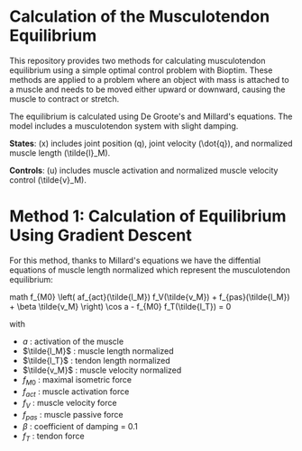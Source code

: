 # Calculation of the Musculotendon Equilibrium

This repository provides two methods for calculating musculotendon equilibrium using a simple optimal control problem with Bioptim. These methods are applied to a problem where an object with mass is attached to a muscle and needs to be moved either upward or downward, causing the muscle to contract or stretch.

The equilibrium is calculated using De Groote's and Millard's equations. The model includes a musculotendon system with slight damping.

**States**: \(x\) includes joint position \(q\), joint velocity \(\dot{q}\), and normalized muscle length \(\tilde{l}_M\).

**Controls**: \(u\) includes muscle activation and normalized muscle velocity control \(\tilde{v}_M\).


# Method 1: Calculation of Equilibrium Using Gradient Descent

For this method, thanks to Millard's equations we have the diffential equations of muscle length normalized which represent the musculotendon equilibrium:

math
f_{M0} \left( af_{act}(\tilde{l_M}) f_V(\tilde{v_M}) + f_{pas}(\tilde{l_M}) + \beta \tilde{v_M} \right) \cos a - f_{M0} f_T(\tilde{l_T}) = 0


with 

- $a$ : activation of the muscle
- $\tilde{l_M}$ : muscle length normalized
- $\tilde{l_T}$ : tendon length normalized
- $\tilde{v_M}$ : muscle velocity normalized
- $f_{M0}$ : maximal isometric force
- $f_{act}$ : muscle activation force
- $f_V$ : muscle velocity force
- $f_{pas}$ : muscle passive force
- $\beta$ : coefficient of damping = 0.1
- $f_T$ : tendon force
